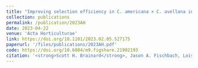 ```yaml
---
title: "Improving selection efficiency in C. americana × C. avellana interspecific hybrids through the development of an indel-based genetic map"
collection: publications
permalink: /publication/2023AH
date: 2023-04-22
venue: 'Acta Horticulturae'
link: https://doi.org/10.1101/2023.02.05.527175
paperurl: '/files/publications/2023AH.pdf'
code: https://doi.org/10.6084/m9.figshare.21902193
citation: '<strong>Scott H. Brainard</strong>, Jason A. Fischbach, Lois C. Braun, Julie C. Dawson, Improving selection efficiency in C. americana × C. avellana interspecific hybrids through the development of an indel-based genetic map. <i>Acta Horticulturae</i> In press (2023)'
---
```


